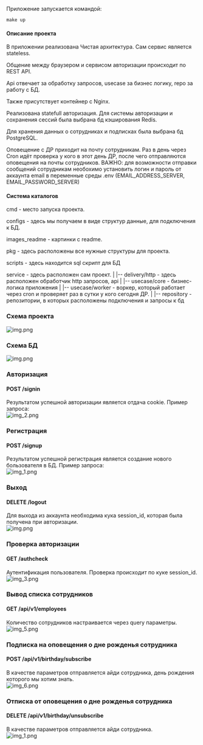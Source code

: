 Приложение запускается командой:
```
make up
```
#### Описание проекта
В приложении реализована Чистая архитектура. Сам сервис является stateless.

Общение между браузером и сервисом авторизации происходит по REST API.

Api отвечает за обработку запросов, usecase за бизнес логику, repo за работу с БД.

Также присутствует контейнер c Nginx.

Реализована statefull авторизация. Для системы авторизации и сохранения сессий была выбрана бд кэширования Redis.

Для хранения данных о сотрудниках и подписках была выбрана бд PostgreSQL.

Оповещение с ДР приходит на почту сотрудникам. Раз в день через Cron идёт проверка у кого в этот день ДР, после чего отправляются оповещения на почты сотрудников.
ВАЖНО: для возможности отправки сообщений сотрудникам необохимо установить логин и пароль от аккаунта email в переменные среды .env (EMAIL_ADDRESS_SERVER, EMAIL_PASSWORD_SERVER)

#### Система каталогов

cmd - место запуска проекта.

configs - здесь мы получаем в виде структур данные, для подключения к БД.

images_readme - картинки с readme.

pkg - здесь расположены все нужные структуры для проекта.

scripts - здесь находится sql скрипт для БД

service - здесь расположен сам проект. 
    |
    |-- delivery/http - здесь расположен обработчик http запросов, api
    |
    |-- usecase/core - бизнес-логика приложения
    |
    |-- usecase/worker - воркер, который работает через cron и проверяет раз в сутки у кого сегодня ДР.
    |
    |-- repository - репозитории, в которых расположены подключения и запросы к бд

### Схема проекта
![img.png](images_readme/img_8.png)

### Схема БД
![img.png](images_readme/img_9.png)

### Авторизация
#### POST /signin
Результатом успешной авторизации является отдача cookie. Пример запроса: <br/>
![img_2.png](images_readme/img_2.png)
### Регистрация
#### POST /signup
Результатом успешной регистрация является создание нового бользователя в БД. Пример запроса: <br/>
![img_1.png](images_readme/img_1.png)

### Выход
#### DELETE /logout
Для выхода из аккаунта необходима кука session_id, которая была получена при авторизации. <br/>
![img.png](images_readme/img_4.png)

### Проверка авторизации
#### GET /authcheck
Аутентификация пользователя. Проверка происходит по куке session_id. <br/>
![img_3.png](images_readme/img_3.png)

### Вывод списка сотрудников
#### GET /api/v1/employees 
Количество сотрудников настраивается через query параметры. <br/>
![img_5.png](images_readme/img_5.png)

### Подписка на оповещения о дне рожденья сотрудника
#### POST /api/v1/birthday/subscribe
В качестве параметров отправляется айди сотрудника, день рождения которого мы хотим знать. <br/>
![img_6.png](images_readme/img_6.png)

### Отписка от оповещения о дне рожденья сотрудника
#### DELETE /api/v1/birthday/unsubscribe
В качестве параметров отправляется айди сотрудника. <br/>
![img_1.png](images_readme/img_7.png)